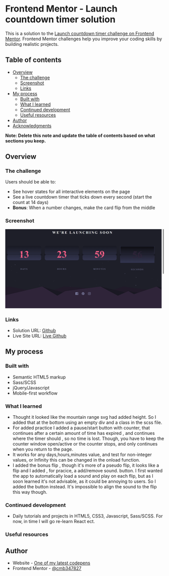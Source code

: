 # Frontend Mentor - Launch countdown timer solution

This is a solution to the [Launch countdown timer challenge on Frontend Mentor](https://www.frontendmentor.io/challenges/launch-countdown-timer-N0XkGfyz-). Frontend Mentor challenges help you improve your coding skills by building realistic projects. 

## Table of contents

- [Overview](#overview)
  - [The challenge](#the-challenge)
  - [Screenshot](#screenshot)
  - [Links](#links)
- [My process](#my-process)
  - [Built with](#built-with)
  - [What I learned](#what-i-learned)
  - [Continued development](#continued-development)
  - [Useful resources](#useful-resources)
- [Author](#author)
- [Acknowledgments](#acknowledgments)

**Note: Delete this note and update the table of contents based on what sections you keep.**

## Overview

### The challenge

Users should be able to:

- See hover states for all interactive elements on the page
- See a live countdown timer that ticks down every second (start the count at 14 days)
- **Bonus**: When a number changes, make the card flip from the middle

### Screenshot

![screenshot](./images/screenshot.PNG "screenshot")

### Links

- Solution URL: [Github]()
- Live Site URL: [Live Github]()

## My process

### Built with

- Semantic HTML5 markup
- Sass/SCSS
- jQuery/Javascript
- Mobile-first workflow


### What I learned

- Thought it looked like the mountain range svg had added height. So I added that at the bottom using an empty div and a class in the scss file.
- For added practice I added a pause/start button with counter, that continues after a certain amount of time has expired , and continues where the timer should , so no time is lost. Though, you have to keep the counter window open/active or the counter stops, and only continues when you return to the page.
- It  works for any days,hours,minutes value, and test for non-integer values, or Infinity this can be changed in the onload function.
- I added the bonus flip , though it's more of a pseudo flip, it looks like a flip and I added , for pracice, a add/remove sound.
  button. I first wanted the app to automatically load a sound and play on each flip, but as I soon learned it's not advisable, as it could be annoying to users. So I added the button instead. It's impossible to align the sound to the flip this way though.
 
### Continued development

- Daily tutorials and projects in HTML5, CSS3, Javascript, Sass/SCSS. For now, in time I will go re-learn React ect.

### Useful resources

 

## Author

- Website - [One of my latest codepens](https://codepen.io/cynthiab72/pen/oNybYON)
- Frontend Mentor - [@cmb347827](https://www.frontendmentor.io/profile/cmb347827)


